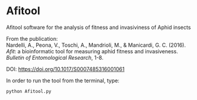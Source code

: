 # Afitool
Afitool software for the analysis of fitness and invasiviness of Aphid insects    

From the publication:  
Nardelli, A., Peona, V., Toschi, A., Mandrioli, M., & Manicardi, G. C. (2016). *Afit*: a bioinformatic tool for measuring aphid fitness and invasiveness. *Bulletin of Entomological Research*, 1-8. 

DOI: https://doi.org/10.1017/S0007485316001061

In order to run the tool from the terminal, type:  
```bash
python Afitool.py
```
